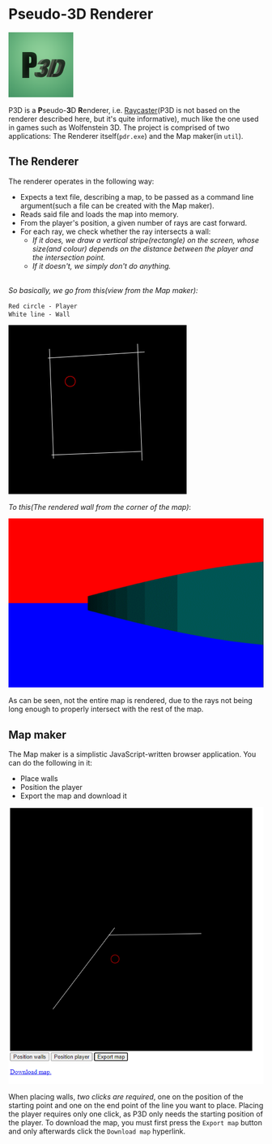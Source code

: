 # Pseudo-3D Renderer
![img](img/p3d.png)

P3D is a **P**seudo-**3**D **R**enderer, i.e. [Raycaster](https://lodev.org/cgtutor/raycasting.html)(P3D is not based on the renderer described here, but it's quite informative), much like the one used in games such as Wolfenstein 3D. The project is comprised of two applications: The Renderer itself(`pdr.exe`) and the Map maker(in `util`).

## The Renderer
The renderer operates in the following way:
- Expects a text file, describing a map, to be passed as a command line argument(such a file can be created with the Map maker).
- Reads said file and loads the map into memory.
- From the player's position, a given number of rays are cast forward.
- For each ray, we check whether the ray intersects a wall:
    - *If it does, we draw a vertical stripe(rectangle) on the screen, whose size(and colour) depends on the distance between the player and the intersection point.*
    - *If it doesn't, we simply don't do anything.*

<br>*So basically, we go from this(view from the Map maker):*<br>
```
Red circle - Player
White line - Wall
```

![exm](img/map_exm.png)

*To this(The rendered wall from the corner of the map)*:

![demo](img/demo.gif)

As can be seen, not the entire map is rendered, due to the rays not being long enough to properly intersect with the rest of the map.

## Map maker
The Map maker is a simplistic JavaScript-written browser application. You can do the following in it:
- Place walls
- Position the player
- Export the map and download it

![mapmaker](img/map_maker_exm.png)

When placing walls, *two clicks are required*, one on the position of the starting point and one on the end point of the line you want to place. Placing the player requires only one click, as P3D only needs the starting position of the player. To download the map, you must first press the `Export map` button and only afterwards click the `Download map` hyperlink.
